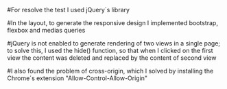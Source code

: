 ﻿#For resolve the test I used jQuery´s library
 
#In the layout, to generate the responsive design I implemented bootstrap, flexbox and medias queries

#jQuery is not enabled to generate rendering of two views in a single page; to solve this, I used the hide() 
function, so that when I clicked on the first view the content was deleted and replaced by the content of 
second view

#I also found the problem of cross-origin, which I solved by installing the Chrome´s extension
 "Allow-Control-Allow-Origin"
